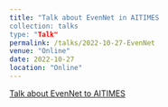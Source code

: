 ```yaml
---
title: "Talk about EvenNet in AITIMES
collection: talks
type: "Talk"
permalink: /talks/2022-10-27-EvenNet
venue: "Online"
date: 2022-10-27
location: "Online"
---
```


[Talk about EvenNet to AITIMES](https://www.bilibili.com/video/BV1xt4y1T74f/)